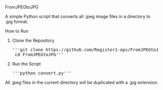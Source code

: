 FromJPEGtoJPG

A simple Python script that converts all .jpeg image files in a directory to .jpg format.

How to Run

1. Clone the Repository

    <pre>'''git clone https://github.com/Register1-ops/FromJPEGtoJPG.git
    cd FromJPEGtoJPG'''</pre>

2. Run the Script

    <pre>'''python convert.py'''</pre>

All .jpeg files in the current directory will be duplicated with a .jpg extension.

